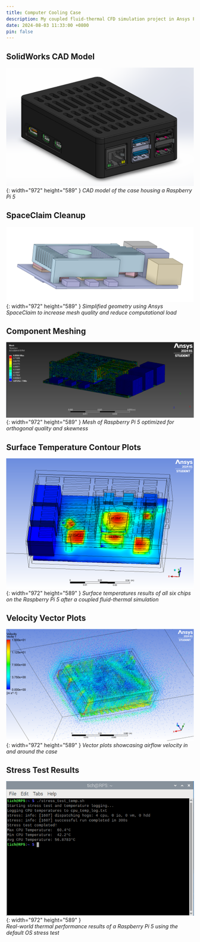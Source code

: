 ```yaml
---
title: Computer Cooling Case
description: My coupled fluid-thermal CFD simulation project in Ansys Fluent
date: 2024-08-03 11:33:00 +0800
pin: false
---
```


## SolidWorks CAD Model

![Desktop View](/assets/img/ComputerImages/CoolingCase.png){: width="972" height="589" }
_CAD model of the case housing a Raspberry Pi 5_

## SpaceClaim Cleanup

![Desktop View](/assets/img/ComputerImages/GeometryCleaning.png){: width="972" height="589" }
_Simplified geometry using Ansys SpaceClaim to increase mesh quality and reduce computational load_

## Component Meshing

![Desktop View](/assets/img/ComputerImages/Meshing.png){: width="972" height="589" }
_Mesh of Raspberry Pi 5 optimized for orthogonal quality and skewness_

## Surface Temperature Contour Plots

![Desktop View](/assets/img/ComputerImages/ThermalImage.png){: width="972" height="589" }
_Surface temperatures results of all six chips on the Raspberry Pi 5 after a coupled fluid-thermal simulation_

## Velocity Vector Plots

![Desktop View](/assets/img/ComputerImages/AirflowImage.png){: width="972" height="589" }
_Vector plots showcasing airflow velocity in and around the case_

## Stress Test Results

![Desktop View](/assets/img/ComputerImages/StressTest.png){: width="972" height="589" } <br>
_Real-world thermal performance results of a Raspberry Pi 5 using the default OS stress test_

<!--
## 3D Printed Case

![Desktop View](/assets/img/profile_picture.jpg){: width="972" height="589" }
_Final product of 3D printed case using black ASA filament housing Raspberry Pi 5_
-->
